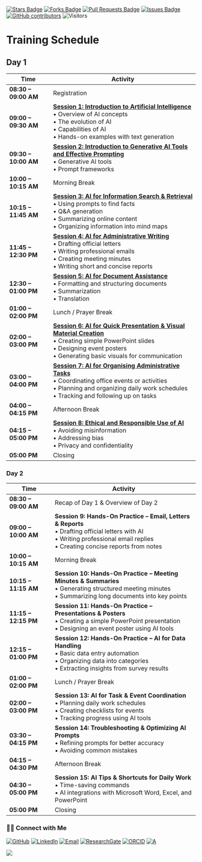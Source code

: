 <a href="https://github.com/drshahizan/short-course/stargazers"><img src="https://img.shields.io/github/stars/drshahizan/short-course" alt="Stars Badge"/></a>
<a href="https://github.com/drshahizan/short-course/network/members"><img src="https://img.shields.io/github/forks/drshahizan/short-course" alt="Forks Badge"/></a>
<a href="https://github.com/drshahizan/short-course/pulls"><img src="https://img.shields.io/github/issues-pr/drshahizan/short-course" alt="Pull Requests Badge"/></a>
<a href="https://github.com/drshahizan/short-course"><img src="https://img.shields.io/github/issues/drshahizan/short-course" alt="Issues Badge"/></a>
<a href="https://github.com/drshahizan/short-course/graphs/contributors"><img alt="GitHub contributors" src="https://img.shields.io/github/contributors/drshahizan/short-course?color=2b9348"></a>
![Visitors](https://api.visitorbadge.io/api/visitors?path=https%3A%2F%2Fgithub.com%2Fdrshahizan%2Fshort-course&labelColor=%23d9e3f0&countColor=%23697689&style=flat)

# Training Schedule

## **Day 1**

| **Time**             | **Activity** |
| -------------------- | --------------------------------------------------------------------------------------------------------------------------------------------------------------------------------------------------- |
| **08:30 – 09:00 AM** | Registration |
| **09:00 – 09:30 AM** | **[Session 1: Introduction to Artificial Intelligence](https://github.com/drshahizan/short-course/blob/main/workshop/25ppspace/materials/sesi01.md)** <br> • Overview of AI concepts <br> • The evolution of AI <br> • Capabilities of AI <br> • Hands-on examples with text generation            |
| **09:30 – 10:00 AM** | **[Session 2: Introduction to Generative AI Tools and Effective Prompting](https://github.com/drshahizan/short-course/blob/main/workshop/25ppspace/materials/sesi02.md)** <br> • Generative AI tools <br> • Prompt frameworks |
| **10:00 – 10:15 AM** | Morning Break |
| **10:15 – 11:45 AM** | **[Session 3: AI for Information Search & Retrieval](https://github.com/drshahizan/short-course/blob/main/workshop/25ppspace/materials/sesi03.md)** <br> • Using prompts to find facts <br> • Q\&A generation <br> • Summarizing online content <br> • Organizing information into mind maps       |
| **11:45 – 12:30 PM** | **[Session 4: AI for Administrative Writing](https://github.com/drshahizan/short-course/blob/main/workshop/25ppspace/materials/sesi04.md)** <br> • Drafting official letters <br> • Writing professional emails <br> • Creating meeting minutes <br> • Writing short and concise reports           |
| **12:30 – 01:00 PM** | **[Session 5: AI for Document Assistance](https://github.com/drshahizan/short-course/blob/main/workshop/25ppspace/materials/sesi05.md)** <br> • Formatting and structuring documents <br> • Summarization <br> • Translation |
| **01:00 – 02:00 PM** | Lunch / Prayer Break |
| **02:00 – 03:00 PM** | **[Session 6: AI for Quick Presentation & Visual Material Creation](https://github.com/drshahizan/short-course/blob/main/workshop/25ppspace/materials/sesi06.md)** <br> • Creating simple PowerPoint slides <br> • Designing event posters <br> • Generating basic visuals for communication       |
| **03:00 – 04:00 PM** | **[Session 7: AI for Organising Administrative Tasks](https://github.com/drshahizan/short-course/blob/main/workshop/25ppspace/materials/sesi07.md)** <br> • Coordinating office events or activities <br> • Planning and organizing daily work schedules <br> • Tracking and following up on tasks |
| **04:00 – 04:15 PM** | Afternoon Break |
| **04:15 – 05:00 PM** | **[Session 8: Ethical and Responsible Use of AI](https://github.com/drshahizan/short-course/blob/main/workshop/25ppspace/materials/sesi08.md)** <br> • Avoiding misinformation <br> • Addressing bias <br> • Privacy and confidentiality |
| **05:00 PM**         | Closing |

### **Day 2**

| **Time**             | **Activity**                                                                                                                                                                              |
| -------------------- | ----------------------------------------------------------------------------------------------------------------------------------------------------------------------------------------- |
| **08:30 – 09:00 AM** | Recap of Day 1 & Overview of Day 2 |
| **09:00 – 10:00 AM** | **Session 9: Hands-On Practice – Email, Letters & Reports** <br> • Drafting official letters with AI <br> • Writing professional email replies <br> • Creating concise reports from notes |
| **10:00 – 10:15 AM** | Morning Break |
| **10:15 – 11:15 AM** | **Session 10: Hands-On Practice – Meeting Minutes & Summaries** <br> • Generating structured meeting minutes <br> • Summarizing long documents into key points                            |
| **11:15 – 12:15 PM** | **Session 11: Hands-On Practice – Presentations & Posters** <br> • Creating a simple PowerPoint presentation <br> • Designing an event poster using AI tools                              |
| **12:15 – 01:00 PM** | **Session 12: Hands-On Practice – AI for Data Handling** <br> • Basic data entry automation <br> • Organizing data into categories <br> • Extracting insights from survey results         |
| **01:00 – 02:00 PM** | Lunch / Prayer Break |
| **02:00 – 03:00 PM** | **Session 13: AI for Task & Event Coordination** <br> • Planning daily work schedules <br> • Creating checklists for events <br> • Tracking progress using AI tools                       |
| **03:30 – 04:15 PM** | **Session 14: Troubleshooting & Optimizing AI Prompts** <br> • Refining prompts for better accuracy <br> • Avoiding common mistakes |
| **04:15 – 04:30 PM** | Afternoon Break |
| **04:30 – 05:00 PM** | **Session 15: AI Tips & Shortcuts for Daily Work** <br> • Time-saving commands <br> • AI integrations with Microsoft Word, Excel, and PowerPoint                                          |
| **05:00 PM**         | Closing |

### 🙌🏻 Connect with Me
<p align="left">
    <a href="https://github.com/drshahizan" target="_blank"><img alt="GitHub" src="https://img.shields.io/badge/-@drshahizan-181717?style=flat-square&logo=GitHub&logoColor=white"></a>
    <a href="https://www.linkedin.com/in/drshahizan" target="_blank"><img alt="LinkedIn" src="https://img.shields.io/badge/-drshahizan-blue?style=flat-square&logo=Linkedin&logoColor=white&link=https://www.linkedin.com/in/drshahizan/"></a>
    <a href="mailto:shahizan@utm.my" target="_blank"><img alt="Email" src="https://img.shields.io/badge/-shahizan@utm.my-c14438?style=flat-square&logo=Gmail&logoColor=white&link=mailto:shahizan@utm.my.com"></a>
    <a href="https://www.researchgate.net/profile/Mohd-Othman-28" target="_blank"><img alt="ResearchGate" src="https://img.shields.io/badge/-ResearchGate-00CCBB?style=flat-square&logo=ResearchGate&logoColor=white"></a>
    <a href="https://orcid.org/0000-0003-4261-1873" target="_blank"><img alt="ORCID" src="https://img.shields.io/badge/-ORCID-A6CE39?style=flat-square&logo=ORCID&logoColor=white"></a> 
 <a href="https://visitorbadge.io/status?path=https%3A%2F%2Fgithub.com%2Fdrshahizan" target="_blank"><img alt="A" src="https://api.visitorbadge.io/api/visitors?path=https%3A%2F%2Fgithub.com%2Fdrshahizan&labelColor=%23697689&countColor=%23555555&style=plastic"></a>
 
![](https://hit.yhype.me/github/profile?user_id=81284918)
</p>

